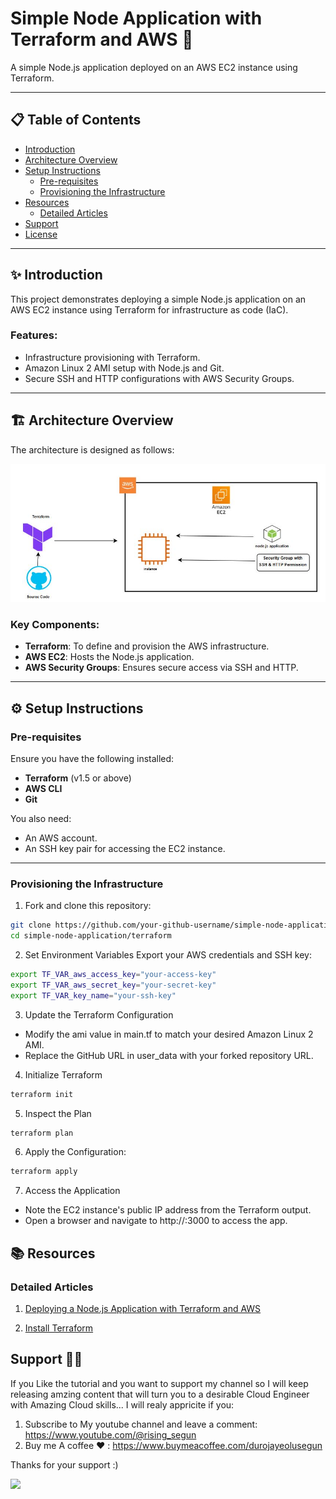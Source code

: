 # Simple Node Application with Terraform and AWS 🚀

A simple Node.js application deployed on an AWS EC2 instance using Terraform.

---

## 📋 Table of Contents
- [Introduction](#-introduction)
- [Architecture Overview](#-architecture-overview)
- [Setup Instructions](#️-setup-instructions)
  - [Pre-requisites](#pre-requisites)
  - [Provisioning the Infrastructure](#provisioning-the-infrastructure)
- [Resources](#-resources)
  - [Detailed Articles](#detailed-articles)
- [Support](#Support)
- [License](#license)

---

## ✨ Introduction
This project demonstrates deploying a simple Node.js application on an AWS EC2 instance using Terraform for infrastructure as code (IaC).

### Features:
- Infrastructure provisioning with Terraform.
- Amazon Linux 2 AMI setup with Node.js and Git.
- Secure SSH and HTTP configurations with AWS Security Groups.

---

## 🏗 Architecture Overview
The architecture is designed as follows:

![Architecture Diagram](images/youtube-first.JPG)

### Key Components:
- **Terraform**: To define and provision the AWS infrastructure.  
- **AWS EC2**: Hosts the Node.js application.  
- **AWS Security Groups**: Ensures secure access via SSH and HTTP.  

---

## ⚙️ Setup Instructions

### Pre-requisites
Ensure you have the following installed:
- **Terraform** (v1.5 or above)  
- **AWS CLI**  
- **Git**  

You also need:
- An AWS account.  
- An SSH key pair for accessing the EC2 instance.  

---

### Provisioning the Infrastructure

1. Fork and clone this repository:

```bash
git clone https://github.com/your-github-username/simple-node-application.git
cd simple-node-application/terraform
```

2. Set Environment Variables
Export your AWS credentials and SSH key:

```bash
export TF_VAR_aws_access_key="your-access-key"
export TF_VAR_aws_secret_key="your-secret-key"
export TF_VAR_key_name="your-ssh-key"
```

3. Update the Terraform Configuration

- Modify the ami value in main.tf to match your desired Amazon Linux 2 AMI.
- Replace the GitHub URL in user_data with your forked repository URL.

4. Initialize Terraform

```bash
terraform init
```

5. Inspect the Plan

```bash
terraform plan
```

6. Apply the Configuration:

```bash
terraform apply
```

7. Access the Application

- Note the EC2 instance's public IP address from the Terraform output.
- Open a browser and navigate to http://<instance-public-ip>:3000 to access the app.

## 📚 Resources

### Detailed Articles

1. [Deploying a Node.js Application with Terraform and AWS](https://durojayeolusegun.medium.com/deploying-a-simple-node-js-application-to-aws-ec2-using-terraform-a-beginners-guide-b58e7e11469c)

2. [Install Terraform](https://developer.hashicorp.com/terraform/install)

## Support 🙏😃
  
 If you Like the tutorial and you want to support my channel so I will keep releasing amzing content that will turn you to a desirable Cloud Engineer with Amazing Cloud skills... I will realy appricite if you:
 
 1. Subscribe to My youtube channel and leave a comment: https://www.youtube.com/@rising_segun
 2. Buy me A coffee ❤️ : https://www.buymeacoffee.com/durojayeolusegun

Thanks for your support :)

<a href="https://www.buymeacoffee.com/durojayeolusegun"><img src="https://img.buymeacoffee.com/button-api/?text=Buy me a coffee&emoji=&slug=durojayeolusegun&button_colour=FFDD00&font_colour=000000&font_family=Cookie&outline_colour=000000&coffee_colour=ffffff" /></a>

